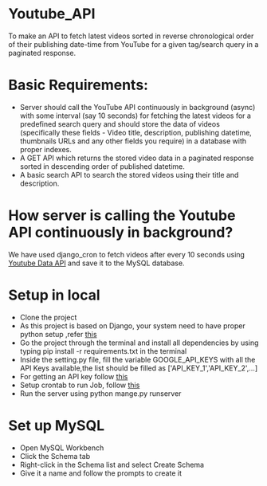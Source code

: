 # Youtube_API
To make an API to fetch latest videos sorted in reverse chronological order of their publishing date-time from YouTube for a given tag/search query in a paginated response.
# Basic Requirements:
- Server should call the YouTube API continuously in background (async) with some interval (say 10 seconds) for fetching the latest videos for a predefined search query and should store the data of videos (specifically these fields - Video title, description, publishing datetime, thumbnails URLs and any other fields you require) in a database with proper indexes.
- A GET API which returns the stored video data in a paginated response sorted in descending order of published datetime.
- A basic search API to search the stored videos using their title and description.
# How server is calling the Youtube API continuously in background?
We have used django_cron to fetch videos after every 10 seconds using [Youtube Data API](https://developers.google.com/youtube/v3/docs/search/list) and save it to the MySQL database.
# Setup in local
- Clone the project
- As this project is based on Django, your system need to have proper python setup ,refer [this](https://www.python.org/downloads/)
- Go the project through the terminal and install all dependencies by using typing pip install -r requirements.txt in the terminal
- Inside the setting.py file, fill the variable GOOGLE_API_KEYS with all the API Keys available,the list should be filled as ['API_KEY_1','API_KEY_2',...]
- For getting an API key follow [this](https://developers.google.com/youtube/v3/getting-started)
- Setup crontab to run Job, follow [this](https://django-cron.readthedocs.io/en/latest/installation.html)
- Run the server using python mange.py runserver
# Set up MySQL
- Open MySQL Workbench
- Click the Schema tab
- Right-click in the Schema list and select Create Schema
- Give it a name and follow the prompts to create it
